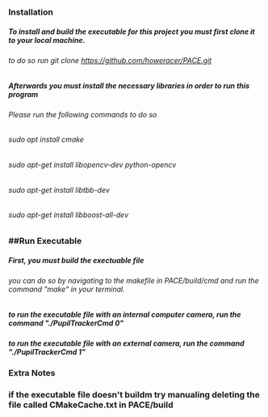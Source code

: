 ### Installation

##### To install and build the executable for this project you must first clone it to your local machine.
###### to do so run git clone https://github.com/howeracer/PACE.git
##### Afterwards you must install the necessary libraries in order to run this program
###### Please run the following commands to do so
###### sudo apt install cmake
###### sudo apt-get install libopencv-dev python-opencv
###### sudo apt-get install libtbb-dev
###### sudo apt-get install libboost-all-dev

### ##Run Executable

##### First, you must build the exectuable file
###### you can do so by navigating to the makefile in PACE/build/cmd and run the command "make" in your terminal.
##### to run the executable file with an internal computer camera, run the command "./PupilTrackerCmd 0"
##### to run the executable file with an external camera, run the command "./PupilTrackerCmd 1"

### Extra Notes

### if the executable file doesn't buildm try manualing deleting the file called CMakeCache.txt in PACE/build
